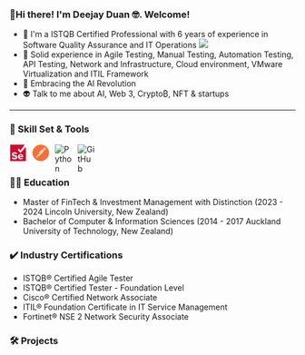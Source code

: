 

###  👋Hi there! I'm Deejay Duan 🤓. Welcome! 
- 🏦 I'm a ISTQB Certified Professional with 6 years of experience in Software Quality Assurance and IT Operations
      <img src="https://media.giphy.com/media/WUlplcMpOCEmTGBtBW/giphy.gif" width="30">
- 📝 Solid experience in Agile Testing, Manual Testing, Automation Testing, API Testing, Network and Infrastructure, Cloud environment, VMware Virtualization and ITIL Framework
- 🧠 Embracing the AI Revolution
- 👽 Talk to me about AI, Web 3, Crypto₿, NFT & startups

---

### 🧰 Skill Set & Tools

<img align="left" alt="Selenium" width="30px" style="padding-right:10px;" src="https://raw.githubusercontent.com/yourdeejay/yourdeejay.github.io/main/img/devicons/selenium-original.svg" />
<img align="left" alt="Postman" width="30px" style="padding-right:10px;" src="https://raw.githubusercontent.com/yourdeejay/yourdeejay.github.io/main/img/devicons/postman-original.svg" /> 
<img align="left" alt="Python" width="30px" style="padding-right:10px;" src="https://cdn.jsdelivr.net/gh/devicons/devicon/icons/python/python-plain.svg" />
<img align="left" alt="GitHub" width="30px" style="padding-right:10px;" src="https://cdn.jsdelivr.net/gh/devicons/devicon/icons/github/github-original.svg" />
<br/>
<br/>

### 👨‍🎓 Education 
 - Master of FinTech & Investment Management with Distinction (2023 - 2024 Lincoln University, New Zealand)
 - Bachelor of Computer & Information Sciences (2014 - 2017 Auckland University of Technology, New Zealand)

### ✔️ Industry Certifications
 - ISTQB® Certified Agile Tester
 - ISTQB® Certified Tester - Foundation Level
 - Cisco® Certified Network Associate
 - ITIL® Foundation Certificate in IT Service Management
 - Fortinet® NSE 2 Network Security Associate
  
### 🛠️ Projects


